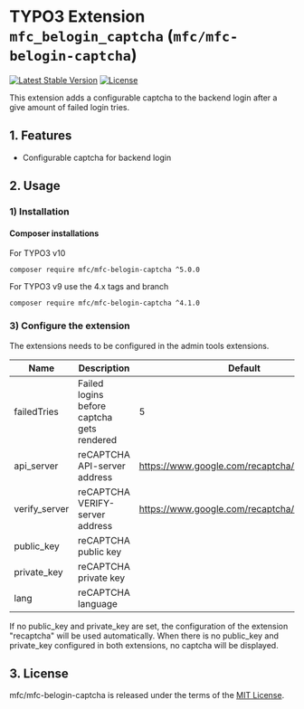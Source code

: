 TYPO3 Extension `mfc_belogin_captcha` (`mfc/mfc-belogin-captcha`)
=======================================

[![Latest Stable Version](https://poser.pugx.org/mfc/mfc-belogin-captcha/v/stable)](https://packagist.org/packages/mfc/mfc-belogin-captcha)
[![License](https://poser.pugx.org/mfc/mfc-belogin-captcha/license)](https://packagist.org/packages/mfc/mfc-belogin-captcha)

This extension adds a configurable captcha to the backend login after a give amount of failed login tries.


## 1. Features

- Configurable captcha for backend login

## 2. Usage

### 1) Installation

#### Composer installations

For TYPO3 v10
```
composer require mfc/mfc-belogin-captcha ^5.0.0
```


For TYPO3 v9 use the 4.x tags and branch
```
composer require mfc/mfc-belogin-captcha ^4.1.0
```

### 3) Configure the extension

The extensions needs to be configured in the admin tools extensions.

| Name | Description | Default |
| ---- | ----------- | --------|
| failedTries | Failed logins before captcha gets rendered | 5 |
| api_server | reCAPTCHA API-server address | https://www.google.com/recaptcha/api.js |
| verify_server | reCAPTCHA VERIFY-server address | https://www.google.com/recaptcha/api/siteverify |
| public_key | reCAPTCHA public key ||
| private_key | reCAPTCHA private key ||
| lang | reCAPTCHA language ||

If no public_key and private_key are set, the configuration of the extension "recaptcha" will be used automatically. When there is no public_key and private_key configured in both extensions, no captcha will be displayed.

## 3. License

mfc/mfc-belogin-captcha is released under the terms of the [MIT License](LICENSE.md).

[1]: https://getcomposer.org/
